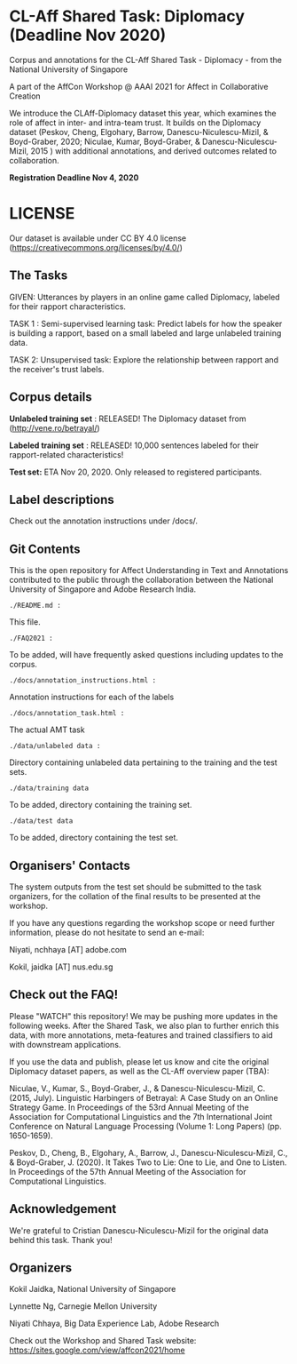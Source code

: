 # CL-Aff Shared Task: Diplomacy (Deadline Nov 2020)

Corpus and annotations for the CL-Aff Shared Task - Diplomacy - from the National University of Singapore

A part of the AffCon Workshop @ AAAI 2021 for Affect in Collaborative Creation

We introduce the CLAff-Diplomacy dataset this year, which examines the role of affect in inter- and intra-team trust. It builds on the Diplomacy dataset (Peskov, Cheng, Elgohary, Barrow, Danescu-Niculescu-Mizil, & Boyd-Graber, 2020; Niculae, Kumar, Boyd-Graber, & Danescu-Niculescu-Mizil, 2015 ) with additional annotations, and derived outcomes related to collaboration.

**Registration Deadline Nov 4, 2020** 

# LICENSE

Our dataset is available under CC BY 4.0 license (https://creativecommons.org/licenses/by/4.0/)

## The Tasks

GIVEN: Utterances by players in an online game called Diplomacy, labeled for their rapport characteristics.

TASK 1 : Semi-supervised learning task: Predict labels for how the speaker is building a rapport, based on a small labeled and large unlabeled training data.

TASK 2: Unsupervised task: Explore the relationship between rapport and the receiver's trust labels.

## Corpus details 

**Unlabeled training set** : RELEASED! The Diplomacy dataset from (http://vene.ro/betrayal/)

**Labeled training set** : RELEASED! 10,000 sentences labeled for their rapport-related characteristics!

**Test set:** ETA Nov 20, 2020. Only released to registered participants.


## Label descriptions

Check out the annotation instructions under /docs/.



## Git Contents

This is the open repository for Affect Understanding in Text and Annotations contributed to the public through the collaboration between the National University of Singapore and Adobe Research India.


    ./README.md :
 
This file.


    ./FAQ2021 :
	
To be added, will have frequently asked questions including updates to the corpus.


    ./docs/annotation_instructions.html :
  
Annotation instructions for each of the labels

  

    ./docs/annotation_task.html :
  
The actual AMT task


    ./data/unlabeled data :
  
Directory containing unlabeled data pertaining to the training and the test sets.


    ./data/training data
  
To be added, directory containing the training set.


    ./data/test data

To be added, directory containing the test set.



## Organisers' Contacts

The system outputs from the test set should be submitted to the task organizers, for the collation of the final results to be presented at the workshop.

If you have any questions regarding the workshop scope or need further information, please do not hesitate to send an e-mail: 

Niyati, nchhaya [AT] adobe.com

Kokil, jaidka [AT] nus.edu.sg







## Check out the FAQ! 

Please "WATCH" this repository! We may be pushing more updates in the following weeks.
After the Shared Task, we also plan to further enrich this data, with more annotations, meta-features and trained classifiers to aid with downstream applications.

If you use the data and publish, please let us know and cite the original Diplomacy dataset papers, as well as the CL-Aff overview paper (TBA):


Niculae, V., Kumar, S., Boyd-Graber, J., & Danescu-Niculescu-Mizil, C. (2015, July). Linguistic Harbingers of Betrayal: A Case Study on an Online Strategy Game. In Proceedings of the 53rd Annual Meeting of the Association for Computational Linguistics and the 7th International Joint Conference on Natural Language Processing (Volume 1: Long Papers) (pp. 1650-1659).

Peskov, D., Cheng, B., Elgohary, A., Barrow, J., Danescu-Niculescu-Mizil, C., & Boyd-Graber, J. (2020). It Takes Two to Lie: One to Lie, and One to Listen. In Proceedings of the 57th Annual Meeting of the Association for Computational Linguistics.

## Acknowledgement

We're grateful to Cristian Danescu-Niculescu-Mizil for the original data behind this task. Thank you!


## Organizers

Kokil Jaidka, National University of Singapore

Lynnette Ng, Carnegie Mellon University

Niyati Chhaya, Big Data Experience Lab, Adobe Research

Check out the Workshop and Shared Task website: <a>https://sites.google.com/view/affcon2021/home</a>



